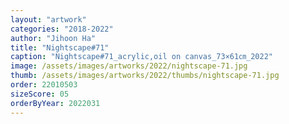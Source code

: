 ```yaml
---
layout: "artwork"
categories: "2018-2022"
author: "Jihoon Ha"
title: "Nightscape#71"
caption: "Nightscape#71_acrylic,oil on canvas_73×61㎝_2022"
image: /assets/images/artworks/2022/nightscape-71.jpg
thumb: /assets/images/artworks/2022/thumbs/nightscape-71.jpg
order: 22010503
sizeScore: 05
orderByYear: 2022031
---
```

